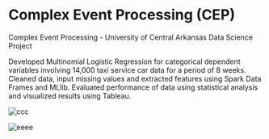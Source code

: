 # Complex Event Processing (CEP)
Complex Event Processing - University of Central Arkansas Data Science Project

Developed Multinomial Logistic Regression for categorical dependent variables involving 14,000 taxi service car data for a period of 8 weeks. Cleaned data, input missing values and extracted features using Spark Data Frames and MLlib. Evaluated performance of data using statistical analysis and visualized results using Tableau.

![ccc](https://user-images.githubusercontent.com/16074792/55212235-35c77680-51ac-11e9-9ba9-b5f5ffd64a5a.jpg)



![eeee](https://user-images.githubusercontent.com/16074792/55212270-5a235300-51ac-11e9-82aa-685721c7b5cf.jpg)
